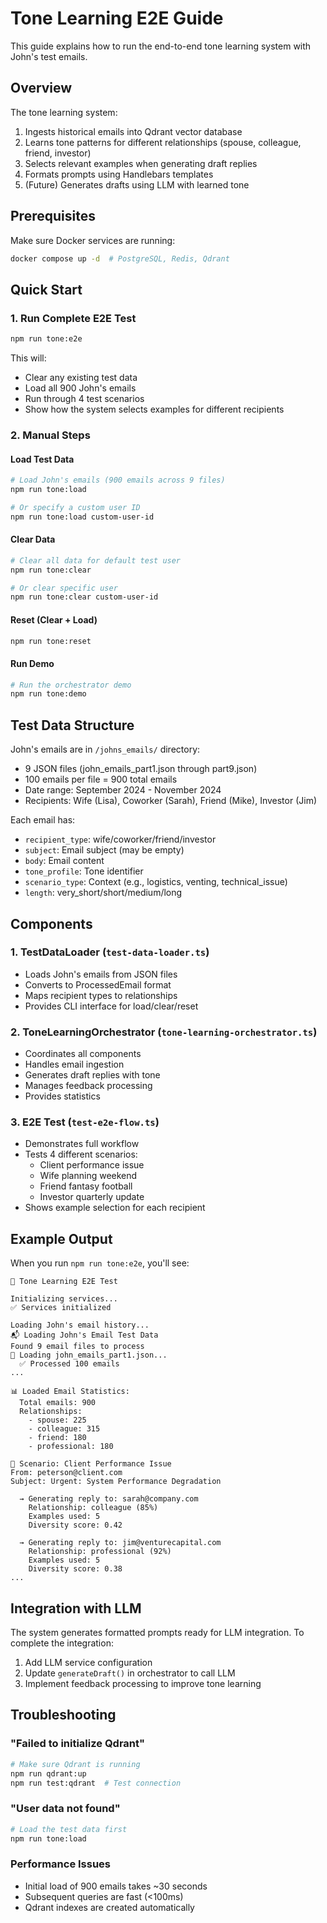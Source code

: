 # Tone Learning E2E Guide

This guide explains how to run the end-to-end tone learning system with John's test emails.

## Overview

The tone learning system:
1. Ingests historical emails into Qdrant vector database
2. Learns tone patterns for different relationships (spouse, colleague, friend, investor)
3. Selects relevant examples when generating draft replies
4. Formats prompts using Handlebars templates
5. (Future) Generates drafts using LLM with learned tone

## Prerequisites

Make sure Docker services are running:
```bash
docker compose up -d  # PostgreSQL, Redis, Qdrant
```

## Quick Start

### 1. Run Complete E2E Test
```bash
npm run tone:e2e
```

This will:
- Clear any existing test data
- Load all 900 John's emails
- Run through 4 test scenarios
- Show how the system selects examples for different recipients

### 2. Manual Steps

#### Load Test Data
```bash
# Load John's emails (900 emails across 9 files)
npm run tone:load

# Or specify a custom user ID
npm run tone:load custom-user-id
```

#### Clear Data
```bash
# Clear all data for default test user
npm run tone:clear

# Or clear specific user
npm run tone:clear custom-user-id
```

#### Reset (Clear + Load)
```bash
npm run tone:reset
```

#### Run Demo
```bash
# Run the orchestrator demo
npm run tone:demo
```

## Test Data Structure

John's emails are in `/johns_emails/` directory:
- 9 JSON files (john_emails_part1.json through part9.json)
- 100 emails per file = 900 total emails
- Date range: September 2024 - November 2024
- Recipients: Wife (Lisa), Coworker (Sarah), Friend (Mike), Investor (Jim)

Each email has:
- `recipient_type`: wife/coworker/friend/investor
- `subject`: Email subject (may be empty)
- `body`: Email content
- `tone_profile`: Tone identifier
- `scenario_type`: Context (e.g., logistics, venting, technical_issue)
- `length`: very_short/short/medium/long

## Components

### 1. TestDataLoader (`test-data-loader.ts`)
- Loads John's emails from JSON files
- Converts to ProcessedEmail format
- Maps recipient types to relationships
- Provides CLI interface for load/clear/reset

### 2. ToneLearningOrchestrator (`tone-learning-orchestrator.ts`)
- Coordinates all components
- Handles email ingestion
- Generates draft replies with tone
- Manages feedback processing
- Provides statistics

### 3. E2E Test (`test-e2e-flow.ts`)
- Demonstrates full workflow
- Tests 4 different scenarios:
  - Client performance issue
  - Wife planning weekend
  - Friend fantasy football
  - Investor quarterly update
- Shows example selection for each recipient

## Example Output

When you run `npm run tone:e2e`, you'll see:

```
🚀 Tone Learning E2E Test

Initializing services...
✅ Services initialized

Loading John's email history...
📬 Loading John's Email Test Data
Found 9 email files to process
📧 Loading john_emails_part1.json...
  ✅ Processed 100 emails
...

📊 Loaded Email Statistics:
  Total emails: 900
  Relationships:
    - spouse: 225
    - colleague: 315
    - friend: 180
    - professional: 180

📧 Scenario: Client Performance Issue
From: peterson@client.com
Subject: Urgent: System Performance Degradation

  → Generating reply to: sarah@company.com
    Relationship: colleague (85%)
    Examples used: 5
    Diversity score: 0.42

  → Generating reply to: jim@venturecapital.com
    Relationship: professional (92%)
    Examples used: 5
    Diversity score: 0.38
...
```

## Integration with LLM

The system generates formatted prompts ready for LLM integration. To complete the integration:

1. Add LLM service configuration
2. Update `generateDraft()` in orchestrator to call LLM
3. Implement feedback processing to improve tone learning

## Troubleshooting

### "Failed to initialize Qdrant"
```bash
# Make sure Qdrant is running
npm run qdrant:up
npm run test:qdrant  # Test connection
```

### "User data not found"
```bash
# Load the test data first
npm run tone:load
```

### Performance Issues
- Initial load of 900 emails takes ~30 seconds
- Subsequent queries are fast (<100ms)
- Qdrant indexes are created automatically